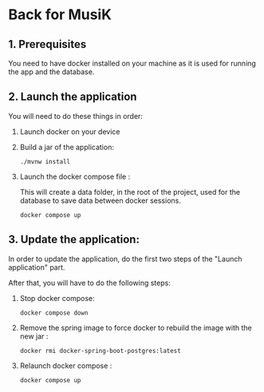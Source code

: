 # Back for MusiK

## 1. Prerequisites

You need to have docker installed on your machine as it is used for running the app and the database.

## 2. Launch the application

You will need to do these things in order:

1. Launch docker on your device

2. Build a jar of the application:

   ```
   ./mvnw install
   ```

3. Launch the docker compose file :

   This will create a data folder, in the root of the project, used for the database to save data between docker sessions.

   ```
   docker compose up
   ```

## 3. Update the application:

In order to update the application, do the first two steps of the "Launch application" part.

After that, you will have to do the following steps:

1. Stop docker compose:

   ```
   docker compose down
   ```

2. Remove the spring image to force docker to rebuild the image with the new jar :

   ```
   docker rmi docker-spring-boot-postgres:latest
   ```

3. Relaunch docker compose :

   ```
   docker compose up
   ```